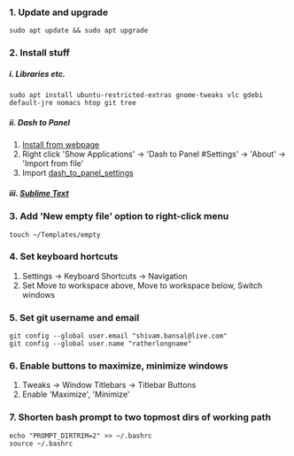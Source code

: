 ### 1. Update and upgrade
```
sudo apt update && sudo apt upgrade
```

### 2. Install stuff

##### i. Libraries etc.
```
sudo apt install ubuntu-restricted-extras gnome-tweaks vlc gdebi default-jre nomacs htop git tree
```

##### ii. Dash to Panel

1. [Install from webpage](https://extensions.gnome.org/extension/1160/dash-to-panel/)
2. Right click 'Show Applications' -> 'Dash to Panel #Settings' -> 'About' -> 'Import from file'
3. Import [dash_to_panel_settings](./dash_to_panel_settings)

##### iii. [Sublime Text](https://www.sublimetext.com/docs/3/linux_repositories.html)

### 3. Add 'New empty file' option to right-click menu
```
touch ~/Templates/empty
```

### 4. Set keyboard hortcuts

1. Settings -> Keyboard Shortcuts -> Navigation
2. Set Move to workspace above, Move to workspace below, Switch windows

### 5. Set git username and email
```
git config --global user.email "shivam.bansal@live.com"
git config --global user.name "ratherlongname"
```

### 6. Enable buttons to maximize, minimize windows

1. Tweaks -> Window Titlebars -> Titlebar Buttons
2. Enable 'Maximize', 'Minimize'

### 7. Shorten bash prompt to two topmost dirs of working path
```
echo "PROMPT_DIRTRIM=2" >> ~/.bashrc
source ~/.bashrc
```
